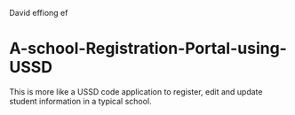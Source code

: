 David effiong ef
# A-school-Registration-Portal-using-USSD
This is more like a USSD code application to register, edit and update student information in a typical school.
